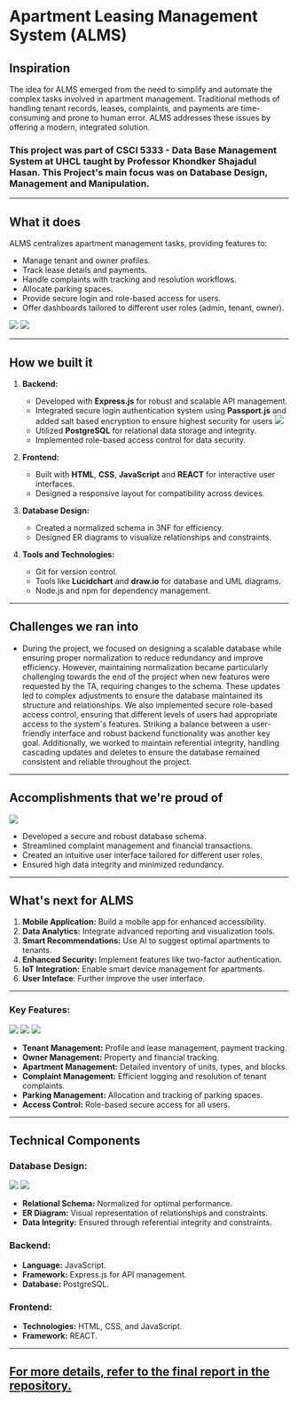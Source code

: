 # Apartment Leasing Management System (ALMS)

## Inspiration

The idea for ALMS emerged from the need to simplify and automate the complex tasks involved in apartment management. Traditional methods of handling tenant records, leases, complaints, and payments are time-consuming and prone to human error. ALMS addresses these issues by offering a modern, integrated solution.


### This project was part of CSCI 5333 - Data Base Management System  at  UHCL taught by Professor Khondker Shajadul Hasan. This Project's main focus was on Database Design, Management and Manipulation. 
---

## What it does

ALMS centralizes apartment management tasks, providing features to:

- Manage tenant and owner profiles.
- Track lease details and payments.
- Handle complaints with tracking and resolution workflows.
- Allocate parking spaces.
- Provide secure login and role-based access for users.
- Offer dashboards tailored to different user roles (admin, tenant, owner).

  
![](https://files.catbox.moe/4189yx.png)
![](https://files.catbox.moe/kdzkuv.png)




---

## How we built it

1. **Backend:**

   - Developed with **Express.js** for robust and scalable API management.
   - Integrated secure login authentication system using **Passport.js** and added salt based encryption to ensure highest security for users
      ![](https://files.catbox.moe/lx2ei6.png)
   - Utilized **PostgreSQL** for relational data storage and integrity.
   - Implemented role-based access control for data security.

2. **Frontend:**

   - Built with **HTML**, **CSS**, **JavaScript** and **REACT** for interactive user interfaces.
   - Designed a responsive layout for compatibility across devices.

3. **Database Design:**

   - Created a normalized schema in 3NF for efficiency.
   - Designed ER diagrams to visualize relationships and constraints.

4. **Tools and Technologies:**
   - Git for version control.
   - Tools like **Lucidchart** and **draw.io** for database and UML diagrams.
   - Node.js and npm for dependency management.

---

## Challenges we ran into

- During the project, we focused on designing a scalable database while ensuring proper normalization to reduce redundancy and improve efficiency. However, maintaining normalization became particularly challenging towards the end of the project when new features were requested by the TA, requiring changes to the schema. These updates led to complex adjustments to ensure the database maintained its structure and relationships. We also implemented secure role-based access control, ensuring that different levels of users had appropriate access to the system's features. Striking a balance between a user-friendly interface and robust backend functionality was another key goal. Additionally, we worked to maintain referential integrity, handling cascading updates and deletes to ensure the database remained consistent and reliable throughout the project.

---

## Accomplishments that we're proud of

![](https://files.catbox.moe/256gns.png)

- Developed a secure and robust database schema.
- Streamlined complaint management and financial transactions.
- Created an intuitive user interface tailored for different user roles.
- Ensured high data integrity and minimized redundancy.

---


## What's next for ALMS

1. **Mobile Application:** Build a mobile app for enhanced accessibility.
2. **Data Analytics:** Integrate advanced reporting and visualization tools.
3. **Smart Recommendations:** Use AI to suggest optimal apartments to tenants.
4. **Enhanced Security:** Implement features like two-factor authentication.
5. **IoT Integration:** Enable smart device management for apartments.
6. **User Inteface**: Further improve the user interface.

---

### Key Features:


![](https://files.catbox.moe/7uj8e3.png)
![](https://files.catbox.moe/7r1ixh.png)
![](https://files.catbox.moe/ho6om6.png)

- **Tenant Management:** Profile and lease management, payment tracking.
- **Owner Management:** Property and financial tracking.
- **Apartment Management:** Detailed inventory of units, types, and blocks.
- **Complaint Management:** Efficient logging and resolution of tenant complaints.
- **Parking Management:** Allocation and tracking of parking spaces.
- **Access Control:** Role-based secure access for all users.

---

## Technical Components

### Database Design:
![](https://files.catbox.moe/4m30h8.jpg)
![](https://files.catbox.moe/9l0646.png)
- **Relational Schema:** Normalized for optimal performance.
- **ER Diagram:** Visual representation of relationships and constraints.
- **Data Integrity:** Ensured through referential integrity and constraints.

### Backend:

- **Language:** JavaScript.
- **Framework:** Express.js for API management.
- **Database:** PostgreSQL.

### Frontend:

- **Technologies:** HTML, CSS, and JavaScript.
- **Framework:** REACT.

---

## [For more details, refer to the final report in the repository.](https://github.com/Umarocks/ApartmentMgmt/blob/main/Final%20Report.docx.pdf) 
